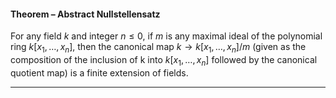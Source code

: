 #### Theorem – Abstract Nullstellensatz
For any field $k$ and integer $n\leq0$, if $m$ is any maximal ideal of the polynomial ring $k[x_1,\dots,x_n]$, then the canonical map $k\to k[x_1,\dots,x_n]/m$ (given as the composition of the inclusion of k into $k[x_1,\dots,x_n]$ followed by the canonical quotient map) is a finite extension of fields.
***